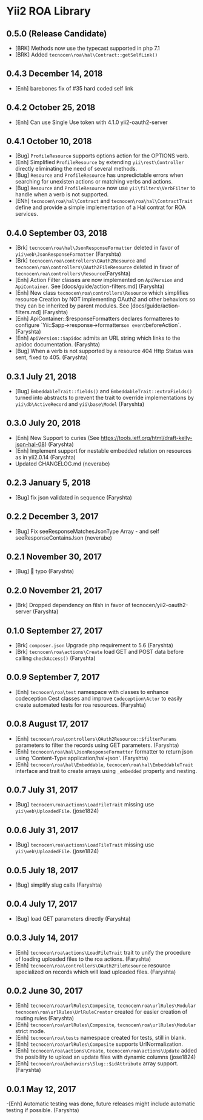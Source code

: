 Yii2 ROA Library
================

0.5.0 (Release Candidate)
-------------------------

- [BRK] Methods now use the typecast supported in php 7.1
- [BRK] Added `tecnocen\roa\hal\Contract::getSelfLink()`

0.4.3 December 14, 2018
----------------------

- [Enh] barebones fix of #35 hard coded self link

0.4.2 October 25, 2018
----------------------

- [Enh] Can use Single Use token with 4.1.0 yii2-oauth2-server


0.4.1 October 10, 2018
----------------------

- [Bug] `ProfileResource` supports options action for the OPTIONS verb.
- [Enh] Simplified `ProfileResource` by extending `yii\rest\Controller`
  directly eliminating the need of several methods.
- [Bug] `Resource` and `ProfileResource` has unpredictable errors when
  searching for unexisten actions or matching verbs and actions.
- [Bug] `Resource` and `ProfileResource` now use
  `yii\filters\VerbFilter` to handle when a verb is not supported.
- [ENh] `tecnocen\roa\hal\Contract` and
  `tecnocen\roa\hal\ContractTrait` define and provide a simple
   implementation of a Hal contrat for ROA services.

0.4.0 September 03, 2018
------------------------

- [Brk] `tecnocen\roa\hal\JsonResponseFormatter` deleted in favor of
  `yii\web\JsonResponseFormatter` (Faryshta)
- [Brk] `tecnocen\roa\controllers\OAuth2Resource` and
  `tecnocen\roa\controllers\OAuth2FileResource` deleted in favor of
  `tecnocen\roa\controllers\Resource`(Faryshta)
- [Enh] Action Filter classes are now implemented on `ApiVersion` and
  `ApiContainer`. See [docs/guide/action-filters.md] (Faryshta)
- [Enh] New class `tecnocen\roa\controllers\Resource` which simplifies resource
  Creation by NOT implementing OAuth2 and other behaviors so they can be
  inherited by parent modules. See [docs/guide/action-filters.md] (Faryshta)
- [Enh] ApiContainer::$responseFormatters declares formatteres to configure
  `Yii::$app->response->formatters` on event `beforeAction`. (Faryshta)
- [Enh] `ApiVersion::$apidoc` admits an URL string which links to the apidoc
  documentation. (Faryshta)
- [Bug] When a verb is not supported by a resource 404 Http Status was sent, fixed
  to 405. (Faryshta)

0.3.1 July 21, 2018
-------------------

- [Bug] `EmbeddableTrait::fields()` and `EmbeddableTrait::extraFields()` turned
  into abstracts to prevent the trait to override implementations by
  `yii\db\ActiveRecord` and `yii\base\Model` (Faryshta)

0.3.0 July 20, 2018
--------------------

- [Enh] New Support to curies
  (See https://tools.ietf.org/html/draft-kelly-json-hal-08) (Faryshta)
- [Enh] Implement support for nestable embedded relation on resources as in
  yii2.0.14 (Faryshta)
- Updated CHANGELOG.md (neverabe)

0.2.3 January 5, 2018
----------------------

- [Bug] fix json validated in sequence (Faryshta)

0.2.2 December 3, 2017
-----------------------

- [Bug] Fix seeResponseMatchesJsonType Array - and self seeResponseContainsJson (neverabe)

0.2.1 November 30, 2017
------------------------

- [Bug] :book: typo (Faryshta)

0.2.0 November 21, 2017
-------------------------

- [Brk] Dropped dependency on filsh in favor of tecnocen/yii2-oauth2-server (Faryshta)

0.1.0 September 27, 2017
-------------------------

- [Brk] `composer.json` Upgrade php requirement to 5.6 (Faryshta)
- [Brk] `tecnocen\roa\actions\Create` load GET and POST data before calling
  `checkAccess()` (Faryshta)

0.0.9 September 7, 2017
-------------------------

- [Enh] `tecnocen\roa\test` namespace with classes to enhance codeception Cest
  classes and improve `Codeception\Actor` to easily create automated tests for
  roa resources. (Faryshta)

0.0.8 August 17, 2017
----------------------

- [Enh] `tecnocen\roa\controllers\OAuth2Resource::$filterParams` parameters to
  filter the records using GET parameters. (Faryshta)
- [Enh] `tecnocen\roa\hal\JsonResponseFormatter` formatter to return json using
  'Content-Type:application/hal+json'. (Faryshta)
- [Enh] `tecnocen\roa\hal\Embeddable`, `tecnocen\roa\hal\EmbeddableTrait`
  interface and trait to create arrays using `_embedded` property and nesting.

0.0.7 July 31, 2017
--------------------

- [Bug] `tecnocen\roa\actions\LoadFileTrait` missing use `yii\web\UploadedFile`.
  (jose1824)

0.0.6 July 31, 2017
--------------------

- [Bug] `tecnocen\roa\actions\LoadFileTrait` missing use `yii\web\UploadedFile`.
  (jose1824)

0.0.5 July 18, 2017
---------------------

- [Bug] simplify slug calls (Faryshta)

0.0.4 July 17, 2017
--------------------

- [Bug] load GET parameters directly (Faryshta)

0.0.3 July 14, 2017
-------------------

- [Enh] `tecnocen\roa\actions\LoadFileTrait` trait to unify the procedure of
  loading uploaded files to the roa actions. (Faryshta)
- [Enh] `tecnocen\roa\controllers\OAuth2FileResource` resource specialized on
  records which will load uploaded files. (Faryshta)

0.0.2 June 30, 2017
--------------------

- [Enh] `tecnocen\roa\urlRules\Composite`, `tecnocen\roa\urlRules\Modular`
  `tecnocen\roa\urlRules\UrlRuleCreator` created for easier creation of routing
  rules (Faryshta)
- [Enh] `tecnocen\roa\urlRules\Composite`, `tecnocen\roa\urlRules\Modular`
  strict mode.
- [Enh] `tecnocen\roa\tests` namespace created for tests, still in blank.
- [Enh] `tecnocen\roa\urlRules\Composite` supports UrlNormalization.
- [Enh] `tecnocen\roa\actions\Create`, `tecnocen\roa\actions\Update`
  added the posibility to upload an update files with dynamic columns (jose1824)
- [Enh] `tecnocen\roa\behaviors\Slug::$idAttribute` array support. (Faryshta)

0.0.1 May 12, 2017
-------------------

-[Enh] Automatic testing was done, future releases might include automatic testing if possible. (Faryshta)
